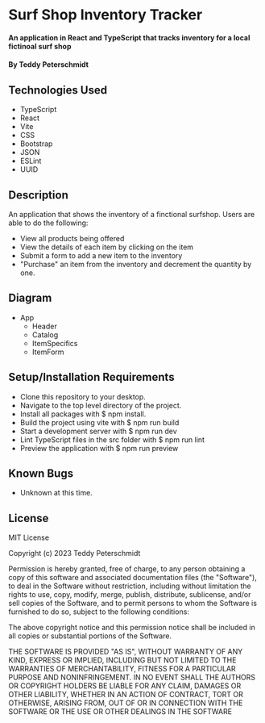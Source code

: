 # Surf Shop Inventory Tracker

####  An application in React and TypeScript that tracks inventory for a local fictinoal surf shop

#### By Teddy Peterschmidt

## Technologies Used

* TypeScript
* React
* Vite
* CSS
* Bootstrap
* JSON
* ESLint
* UUID

## Description

An application that shows the inventory of a finctional surfshop. Users are able to do the following: 
* View all products being offered
* View the details of each item by clicking on the item
* Submit a form to add a new item to the inventory
* "Purchase" an item from the inventory and decrement the quantity by one. 

## Diagram 

* App
  * Header
  *  Catalog
  *  ItemSpecifics
  *  ItemForm

## Setup/Installation Requirements

* Clone this repository to your desktop.
* Navigate to the top level directory of the project.
* Install all packages with $ npm install.
* Build the project using vite with $ npm run build
* Start a development server with $ npm run dev
* Lint TypeScript files in the src folder with $ npm run lint
* Preview the application with $ npm run preview 

## Known Bugs

* Unknown at this time.

## License

MIT License

Copyright (c) 2023 Teddy Peterschmidt

Permission is hereby granted, free of charge, to any person obtaining a copy
of this software and associated documentation files (the "Software"), to deal
in the Software without restriction, including without limitation the rights
to use, copy, modify, merge, publish, distribute, sublicense, and/or sell
copies of the Software, and to permit persons to whom the Software is
furnished to do so, subject to the following conditions:

The above copyright notice and this permission notice shall be included in all
copies or substantial portions of the Software.

THE SOFTWARE IS PROVIDED "AS IS", WITHOUT WARRANTY OF ANY KIND, EXPRESS OR
IMPLIED, INCLUDING BUT NOT LIMITED TO THE WARRANTIES OF MERCHANTABILITY,
FITNESS FOR A PARTICULAR PURPOSE AND NONINFRINGEMENT. IN NO EVENT SHALL THE
AUTHORS OR COPYRIGHT HOLDERS BE LIABLE FOR ANY CLAIM, DAMAGES OR OTHER
LIABILITY, WHETHER IN AN ACTION OF CONTRACT, TORT OR OTHERWISE, ARISING FROM,
OUT OF OR IN CONNECTION WITH THE SOFTWARE OR THE USE OR OTHER DEALINGS IN THE
SOFTWARE
